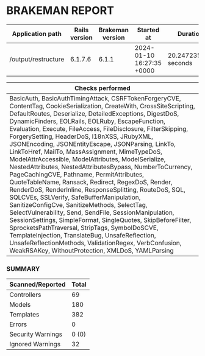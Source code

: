 # BRAKEMAN REPORT

| Application path    | Rails version | Brakeman version | Started at                | Duration             |
|---------------------|---------------|------------------|---------------------------|----------------------|
| /output/restructure | 6.1.7.6       | 6.1.1            | 2024-01-10 16:27:35 +0000 | 20.247235738 seconds |

| Checks performed                                                                                                                                                                                                                                                                                                                                                                                                                                                                                                                                                                                                                                                                                                                                                                                                                                                                                                                                                                                                                                                                                                                                                             |
|------------------------------------------------------------------------------------------------------------------------------------------------------------------------------------------------------------------------------------------------------------------------------------------------------------------------------------------------------------------------------------------------------------------------------------------------------------------------------------------------------------------------------------------------------------------------------------------------------------------------------------------------------------------------------------------------------------------------------------------------------------------------------------------------------------------------------------------------------------------------------------------------------------------------------------------------------------------------------------------------------------------------------------------------------------------------------------------------------------------------------------------------------------------------------|
| BasicAuth, BasicAuthTimingAttack, CSRFTokenForgeryCVE, ContentTag, CookieSerialization, CreateWith, CrossSiteScripting, DefaultRoutes, Deserialize, DetailedExceptions, DigestDoS, DynamicFinders, EOLRails, EOLRuby, EscapeFunction, Evaluation, Execute, FileAccess, FileDisclosure, FilterSkipping, ForgerySetting, HeaderDoS, I18nXSS, JRubyXML, JSONEncoding, JSONEntityEscape, JSONParsing, LinkTo, LinkToHref, MailTo, MassAssignment, MimeTypeDoS, ModelAttrAccessible, ModelAttributes, ModelSerialize, NestedAttributes, NestedAttributesBypass, NumberToCurrency, PageCachingCVE, Pathname, PermitAttributes, QuoteTableName, Ransack, Redirect, RegexDoS, Render, RenderDoS, RenderInline, ResponseSplitting, RouteDoS, SQL, SQLCVEs, SSLVerify, SafeBufferManipulation, SanitizeConfigCve, SanitizeMethods, SelectTag, SelectVulnerability, Send, SendFile, SessionManipulation, SessionSettings, SimpleFormat, SingleQuotes, SkipBeforeFilter, SprocketsPathTraversal, StripTags, SymbolDoSCVE, TemplateInjection, TranslateBug, UnsafeReflection, UnsafeReflectionMethods, ValidationRegex, VerbConfusion, WeakRSAKey, WithoutProtection, XMLDoS, YAMLParsing |

### SUMMARY

| Scanned/Reported  | Total |
|-------------------|-------|
| Controllers       | 69    |
| Models            | 180   |
| Templates         | 382   |
| Errors            | 0     |
| Security Warnings | 0 (0) |
| Ignored Warnings  | 32    |



